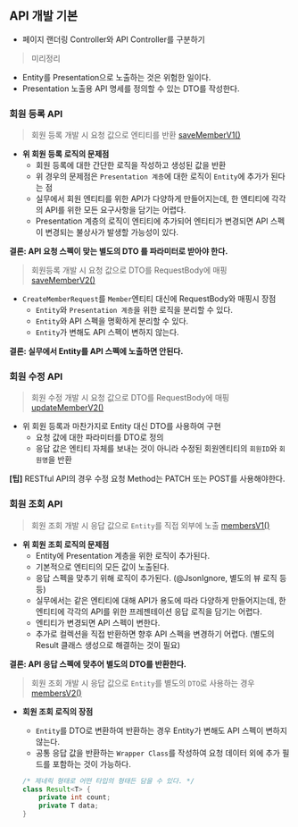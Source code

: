 ## API 개발 기본

- 페이지 랜더링 Controller와 API Controller를 구분하기

> 미리정리

- Entity를 Presentation으로 노출하는 것은 위험한 일이다.
- Presentation 노출용 API 명세를 정의할 수 있는 DTO를 작성한다.

### 회원 등록 API

> 회원 등록 개발 시 요청 값으로 엔티티를 반환 [saveMemberV1()](/src/main/java/kr/seok/shop/api/MemberApiController.java)

- **위 회원 등록 로직의 문제점**
	- 회원 등록에 대한 간단한 로직을 작성하고 생성된 값을 반환
	- 위 경우의 문제점은 `Presentation 계층`에 대한 로직이 `Entity`에 추가가 된다는 점
	- 실무에서 회원 엔티티를 위한 API가 다양하게 만들어지는데, 한 엔티티에 각각의 API를 위한 모든 요구사항을 담기는 어렵다.
	- Presentation 계층의 로직이 엔티티에 추가되어 엔티티가 변경되면 API 스펙이 변경되는 불상사가 발생할 가능성이 있다.

**결론: API 요청 스펙이 맞는 별도의 DTO 를 파라미터로 받아야 한다.**

> 회원등록 개발 시 요청 값으로 DTO를 RequestBody에 매핑 [saveMemberV2()](/src/main/java/kr/seok/shop/api/MemberApiController.java)

- `CreateMemberRequest`를 `Member`엔티티 대신에 RequestBody와 매핑시 장점
	- `Entity`와 `Presentation 계층`을 위한 로직을 분리할 수 있다.
	- `Entity`와 API 스펙을 명확하게 분리할 수 있다.
	- `Entity`가 변해도 API 스펙이 변하지 않는다.

**결론: 실무에서 Entity를 API 스펙에 노출하면 안된다.**

### 회원 수정 API

> 회원 수정 개발 시 요청 값으로 DTO를 RequestBody에 매핑 [updateMemberV2()](/src/main/java/kr/seok/shop/api/MemberApiController.java)

- 위 회원 등록과 마찬가지로 Entity 대신 DTO를 사용하여 구현
	- 요청 값에 대한 파라미터를 DTO로 정의
	- 응답 값은 엔티티 자체를 보내는 것이 아니라 수정된 회원엔티티의 `회원ID`와 `회원명`을 반환

**[팁]** RESTful API의 경우 수정 요청 Method는 PATCH 또는 POST를 사용해야한다.

### 회원 조회 API

> 회원 조회 개발 시 응답 값으로 `Entity`를 직접 외부에 노출 [membersV1()](/src/main/java/kr/seok/shop/api/MemberApiController.java)

- **위 회원 조회 로직의 문제점**
	- Entity에 Presentation 계층을 위한 로직이 추가된다.
	- 기본적으로 엔티티의 모든 값이 노출된다.
	- 응답 스펙을 맞추기 위해 로직이 추가된다. (@JsonIgnore, 별도의 뷰 로직 등등)
	- 실무에서는 같은 엔티티에 대해 API가 용도에 따라 다양하게 만들어지는데, 한 엔티티에 각각의 API를 위한 프레젠테이션 응답 로직을 담기는 어렵다.
	- 엔티티가 변경되면 API 스펙이 변한다.
	- 추가로 컬렉션을 직접 반환하면 향후 API 스펙을 변경하기 어렵다.
	  (별도의 Result 클래스 생성으로 해결하는 것이 필요)

**결론: API 응답 스펙에 맞추어 별도의 DTO를 반환한다.**

> 회원 조회 개발 시 응답 값으로 `Entity`를 별도의 `DTO`로 사용하는 경우 [membersV2()](/src/main/java/kr/seok/shop/api/MemberApiController.java)

- **회원 조회 로직의 장점**
	- `Entity`를 DTO로 변환하여 반환하는 경우 Entity가 변해도 API 스펙이 변하지 않는다.
	- 공통 응답 값을 반환하는 `Wrapper Class`를 작성하여 요청 데이터 외에 추가 필드를 포함하는 것이 가능하다.

    ```java
    /* 제네릭 형태로 어떤 타입의 형태든 담을 수 있다. */
    class Result<T> {
        private int count;
        private T data;
    }
    ```
